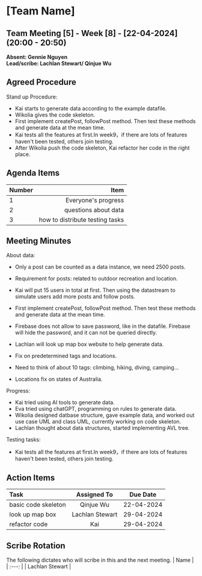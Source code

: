 # [Team Name]
## Team Meeting [5] - Week [8] - [22-04-2024] (20:00 - 20:50)
**Absent: Gennie Nguyen**
<br>
**Lead/scribe: Lachlan Stewart/ Qinjue Wu**

## Agreed Procedure
Stand up Procedure: 
- Kai starts to generate data according to the example datafile.
- Wikolia gives the code skeleton.
- First implement createPost, followPost method. Then test these methods and generate data at the mean time.
- Kai tests all the features at first.In week9，if there are lots of features haven't been tested, others join testing.
- After Wikolia push the code skeleton, Kai refactor her code in the right place.


## Agenda Items
| Number   |                            Item |
|:---------|--------------------------------:|
| 1        |             Everyone's progress |
| 2        |            questions about data |
| 3        | how to distribute testing tasks |

## Meeting Minutes
About data:
- Only a post can be counted as a data instance, we need 2500 posts.
- Requirement for posts: related to outdoor recreation and location.
- Kai will put 15 users in total at first. Then using the datastream to simulate users add more posts and follow posts.
- First implement createPost, followPost method. Then test these methods and generate data at the mean time.
- Firebase does not allow to save password, like in the datafile. Firebase will hide the password, and it can not be queried directly.
- Lachlan will look up map box website to help generate data.

- Fix on predetermined tags and locations.
- Need to think of about 10 tags: climbing, hiking, diving, camping...
- Locations fix on states of Australia.

Progress:
- Kai tried using AI tools to generate data.
- Eva tried using chatGPT, programming on rules to generate data.
- Wikolia designed datbase structure, gave example data, and worked out use case UML and class UML, currently working on code skeleton.
- Lachlan thought about data structures, started implementing AVL tree.

Testing tasks:
- Kai tests all the features at first.In week9，if there are lots of features haven't been tested, others join testing.


## Action Items
| Task                |   Assigned To   |  Due Date  |
|:--------------------|:---------------:|:----------:|
| basic code skeleton |    Qinjue Wu    | 22-04-2024 |
| look up map box     | Lachlan Stewart | 29-04-2024 |
| refactor code       |       Kai       | 29-04-2024 |



## Scribe Rotation
The following dictates who will scribe in this and the next meeting.
| Name |
| :---: |
| Lachlan Stewart |
